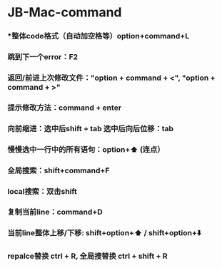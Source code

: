 # JB-Mac-command

### *整体code格式（自动加空格等）option+command+L

### 跳到下一个error：F2

### 返回/前进上次修改文件："option + command + <", "option + command + >"

### 提示修改方法：command + enter

### 向前缩进：选中后shift + tab  选中后向后位移：tab

### 慢慢选中一行中的所有语句：option+⬆️ (连点）

### 全局搜索：shift+command+F

### local搜索：双击shift

### 复制当前line：command+D

### 当前line整体上移/下移: shift+option+⬆️ / shift+option+⬇️

### repalce替换 ctrl + R, 全局搜替换 ctrl + shift + R

